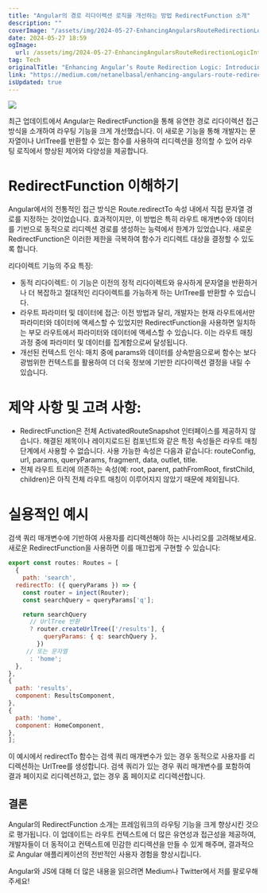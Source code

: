 ```yaml
---
title: "Angular의 경로 리다이렉션 로직을 개선하는 방법 RedirectFunction 소개"
description: ""
coverImage: "/assets/img/2024-05-27-EnhancingAngularsRouteRedirectionLogicIntroducingRedirectFunction_0.png"
date: 2024-05-27 18:59
ogImage: 
  url: /assets/img/2024-05-27-EnhancingAngularsRouteRedirectionLogicIntroducingRedirectFunction_0.png
tag: Tech
originalTitle: "Enhancing Angular’s Route Redirection Logic: Introducing RedirectFunction"
link: "https://medium.com/netanelbasal/enhancing-angulars-route-redirection-logic-introducing-redirectfunction-245a45add387"
isUpdated: true
---
```





<img src="/assets/img/2024-05-27-EnhancingAngularsRouteRedirectionLogicIntroducingRedirectFunction_0.png" />

최근 업데이트에서 Angular는 RedirectFunction을 통해 유연한 경로 리다이렉션 접근 방식을 소개하여 라우팅 기능을 크게 개선했습니다. 이 새로운 기능을 통해 개발자는 문자열이나 UrlTree를 반환할 수 있는 함수를 사용하여 리디렉션을 정의할 수 있어 라우팅 로직에서 향상된 제어와 다양성을 제공합니다.

# RedirectFunction 이해하기

Angular에서의 전통적인 접근 방식은 Route.redirectTo 속성 내에서 직접 문자열 경로를 지정하는 것이었습니다. 효과적이지만, 이 방법은 특히 라우트 매개변수와 데이터를 기반으로 동적으로 리디렉션 경로를 생성하는 능력에서 한계가 있었습니다. 새로운 RedirectFunction은 이러한 제한을 극복하여 함수가 리디렉트 대상을 결정할 수 있도록 합니다.

<div class="content-ad"></div>

리다이렉트 기능의 주요 특징:

- 동적 리다이렉트: 이 기능은 이전의 정적 리다이렉트와 유사하게 문자열을 반환하거나 더 복잡하고 절대적인 리다이렉트를 가능하게 하는 UrlTree를 반환할 수 있습니다.
- 라우트 파라미터 및 데이터에 접근: 이전 방법과 달리, 개발자는 현재 라우트에서만 파라미터와 데이터에 액세스할 수 있었지만 RedirectFunction을 사용하면 일치하는 부모 라우트에서 파라미터와 데이터에 액세스할 수 있습니다. 이는 라우트 매칭 과정 중에 파라미터 및 데이터를 집계함으로써 달성됩니다.
- 개선된 컨텍스트 인식: 매치 중에 params와 데이터를 상속받음으로써 함수는 보다 광범위한 컨텍스트를 활용하여 더 더욱 정보에 기반한 리다이렉션 결정을 내릴 수 있습니다.

# 제약 사항 및 고려 사항:

- RedirectFunction은 전체 ActivatedRouteSnapshot 인터페이스를 제공하지 않습니다. 해결된 제목이나 레이지로드된 컴포넌트와 같은 특정 속성들은 라우트 매칭 단계에서 사용할 수 없습니다. 사용 가능한 속성은 다음과 같습니다: routeConfig, url, params, queryParams, fragment, data, outlet, title.
- 전체 라우트 트리에 의존하는 속성(예: root, parent, pathFromRoot, firstChild, children)은 아직 전체 라우트 매칭이 이루어지지 않았기 때문에 제외됩니다.

<div class="content-ad"></div>

# 실용적인 예시

검색 쿼리 매개변수에 기반하여 사용자를 리디렉션해야 하는 시나리오를 고려해보세요. 새로운 RedirectFunction을 사용하면 이를 매끄럽게 구현할 수 있습니다:

```js
export const routes: Routes = [
  {
    path: 'search',
  redirectTo: ({ queryParams }) => {
    const router = inject(Router);
    const searchQuery = queryParams['q'];

    return searchQuery
      // UrlTree 반환
      ? router.createUrlTree(['/results'], {
          queryParams: { q: searchQuery },
        })
     // 또는 문자열
      : 'home';
  },
},
{
  path: 'results',
  component: ResultsComponent,
},
{
  path: 'home',
  component: HomeComponent,
},
];
```

이 예시에서 redirectTo 함수는 검색 쿼리 매개변수가 있는 경우 동적으로 사용자를 리디렉션하는 UrlTree를 생성합니다. 검색 쿼리가 있는 경우 쿼리 매개변수를 포함하여 결과 페이지로 리디렉션하고, 없는 경우 홈 페이지로 리디렉션합니다.

<div class="content-ad"></div>

## 결론

Angular의 RedirectFunction 소개는 프레임워크의 라우팅 기능을 크게 향상시킨 것으로 평가됩니다. 이 업데이트는 라우트 컨텍스트에 더 많은 유연성과 접근성을 제공하여, 개발자들이 더 동적이고 컨텍스트에 민감한 리디렉션을 만들 수 있게 해주며, 결과적으로 Angular 애플리케이션의 전반적인 사용자 경험을 향상시킵니다.

Angular와 JS에 대해 더 많은 내용을 읽으려면 Medium나 Twitter에서 저를 팔로우해주세요!